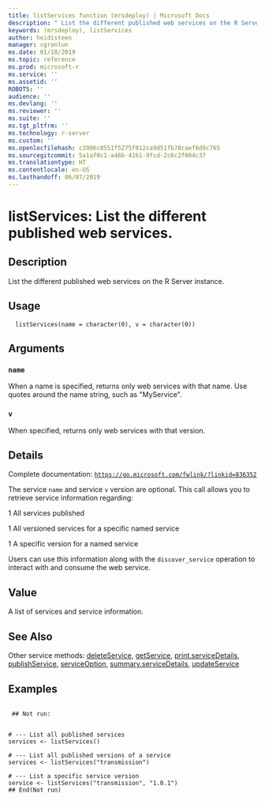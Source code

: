 ```yaml
---
title: listServices function (mrsdeploy) | Microsoft Docs
description: " List the different published web services on the R Server instance. "
keywords: (mrsdeploy), listServices
author: heidisteen
manager: cgronlun
ms.date: 01/18/2019
ms.topic: reference
ms.prod: microsoft-r
ms.service: ''
ms.assetid: ''
ROBOTS: ''
audience: ''
ms.devlang: ''
ms.reviewer: ''
ms.suite: ''
ms.tgt_pltfrm: ''
ms.technology: r-server
ms.custom: ''
ms.openlocfilehash: c3906c8551f5275f012ca9d51fb78caef6d9c765
ms.sourcegitcommit: 5a1af0c1-a46b-4161-9fcd-2c6c2f004c37
ms.translationtype: HT
ms.contentlocale: en-US
ms.lasthandoff: 06/07/2019
---
```

 # <a name="listservices-list-the-different-published-web-services"></a>listServices: List the different published web services. 
 ## <a name="description"></a>Description

List the different published web services on the R Server instance.


 ## <a name="usage"></a>Usage

```   
  listServices(name = character(0), v = character(0))

```

 ## <a name="arguments"></a>Arguments



 ### `name`
 When a name is specified, returns only web services with that  name. Use quotes around the name string, such as "MyService". 



 ### `v`
 When specified, returns only web services with that version. 



 ## <a name="details"></a>Details

Complete documentation: [`https://go.microsoft.com/fwlink/?linkid=836352`](https://go.microsoft.com/fwlink/?linkid=836352)


The service `name` and service `v` version are optional. This call allows you to retrieve service information regarding:



1 All services published

1 All versioned services for a specific named service

1 A specific version for a named service



Users can use this information along with the `discover_service` operation to interact with and consume the web service.


 ## <a name="value"></a>Value

A list of services and service information.

 ## <a name="see-also"></a>See Also

Other service methods: [deleteService](deleteService.md), [getService](getService.md), [print.serviceDetails](print.serviceDetails.md), [publishService](publishService.md), [serviceOption](serviceOption.md), [summary.serviceDetails](summary.serviceDetails.md), [updateService](updateService.md)

 ## <a name="examples"></a>Examples

 ```

  ## Not run:


# --- List all published services
services <- listServices()

# --- List all published versions of a service
services <- listServices("transmission")

# --- List a specific service version
service <- listServices("transmission", "1.0.1")
 ## End(Not run) 
```

